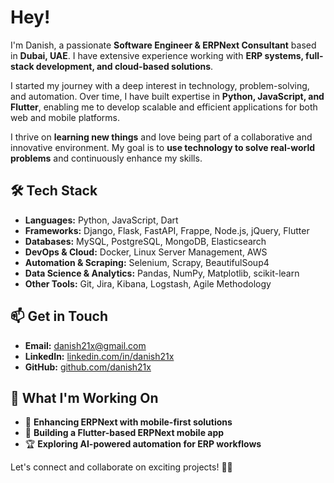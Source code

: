 # Hey!

I'm Danish, a passionate **Software Engineer & ERPNext Consultant** based in **Dubai, UAE**. I have extensive experience working with **ERP systems, full-stack development, and cloud-based solutions**.

I started my journey with a deep interest in technology, problem-solving, and automation. Over time, I have built expertise in **Python, JavaScript, and Flutter**, enabling me to develop scalable and efficient applications for both web and mobile platforms.

I thrive on **learning new things** and love being part of a collaborative and innovative environment. My goal is to **use technology to solve real-world problems** and continuously enhance my skills.

## 🛠️ Tech Stack

- **Languages:** Python, JavaScript, Dart
- **Frameworks:** Django, Flask, FastAPI, Frappe, Node.js, jQuery, Flutter
- **Databases:** MySQL, PostgreSQL, MongoDB, Elasticsearch
- **DevOps & Cloud:** Docker, Linux Server Management, AWS
- **Automation & Scraping:** Selenium, Scrapy, BeautifulSoup4
- **Data Science & Analytics:** Pandas, NumPy, Matplotlib, scikit-learn
- **Other Tools:** Git, Jira, Kibana, Logstash, Agile Methodology

## 📫 Get in Touch

- **Email:** [danish21x@gmail.com](mailto:danish21x@gmail.com)
- **LinkedIn:** [linkedin.com/in/danish21x](https://linkedin.com/in/danish21x)
- **GitHub:** [github.com/danish21x](https://github.com/danish21x)

## 🌱 What I'm Working On
- 🚀 **Enhancing ERPNext with mobile-first solutions**
- 📲 **Building a Flutter-based ERPNext mobile app**
- 🏆 **Exploring AI-powered automation for ERP workflows**

Let's connect and collaborate on exciting projects! 🎯🚀

